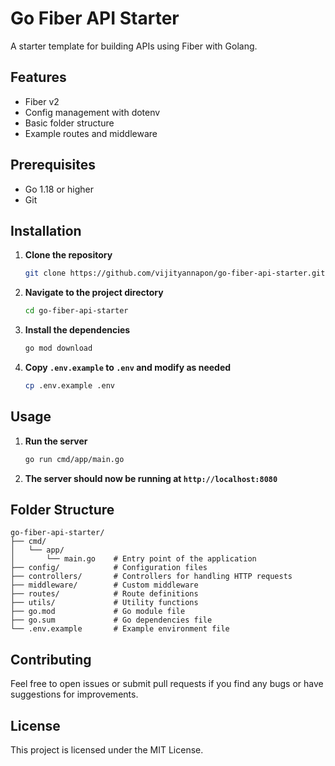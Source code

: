 # Go Fiber API Starter

A starter template for building APIs using Fiber with Golang.

## Features

- Fiber v2
- Config management with dotenv
- Basic folder structure
- Example routes and middleware

## Prerequisites

- Go 1.18 or higher
- Git

## Installation

1. **Clone the repository**

   ```bash
   git clone https://github.com/vijityannapon/go-fiber-api-starter.git
   ```

2. **Navigate to the project directory**

   ```bash
   cd go-fiber-api-starter
   ```

3. **Install the dependencies**

   ```bash
   go mod download
   ```

4. **Copy `.env.example` to `.env` and modify as needed**

   ```bash
   cp .env.example .env
   ```

## Usage

1. **Run the server**

   ```bash
   go run cmd/app/main.go
   ```

2. **The server should now be running at `http://localhost:8080`**

## Folder Structure

```
go-fiber-api-starter/
├── cmd/
│   └── app/
│       └── main.go    # Entry point of the application
├── config/            # Configuration files
├── controllers/       # Controllers for handling HTTP requests
├── middleware/        # Custom middleware
├── routes/            # Route definitions
├── utils/             # Utility functions
├── go.mod             # Go module file
├── go.sum             # Go dependencies file
└── .env.example       # Example environment file
```

## Contributing

Feel free to open issues or submit pull requests if you find any bugs or have suggestions for improvements.

## License

This project is licensed under the MIT License.
